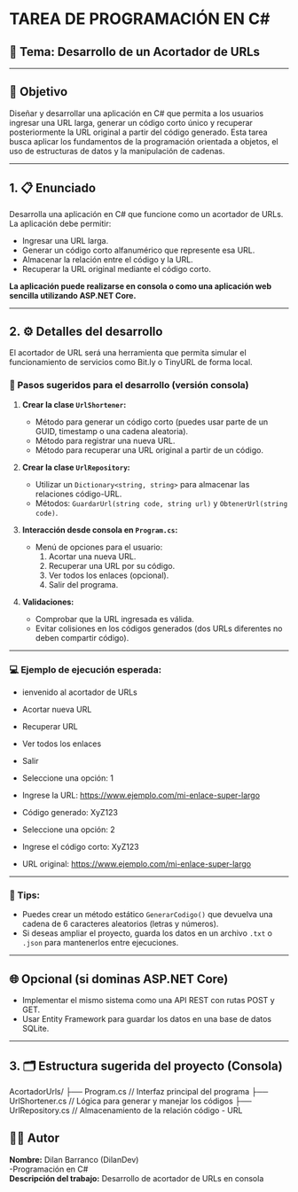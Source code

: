# TAREA DE PROGRAMACIÓN EN C#

## 🎯 Tema: Desarrollo de un Acortador de URLs

---

## 🧠 Objetivo

Diseñar y desarrollar una aplicación en C# que permita a los usuarios ingresar una URL larga, generar un código corto único y recuperar posteriormente la URL original a partir del código generado. Esta tarea busca aplicar los fundamentos de la programación orientada a objetos, el uso de estructuras de datos y la manipulación de cadenas.

---

## 1. 📋 Enunciado

Desarrolla una aplicación en C# que funcione como un acortador de URLs. La aplicación debe permitir:

- Ingresar una URL larga.
- Generar un código corto alfanumérico que represente esa URL.
- Almacenar la relación entre el código y la URL.
- Recuperar la URL original mediante el código corto.

**La aplicación puede realizarse en consola o como una aplicación web sencilla utilizando ASP.NET Core.**

---

## 2. ⚙️ Detalles del desarrollo

El acortador de URL será una herramienta que permita simular el funcionamiento de servicios como Bit.ly o TinyURL de forma local.

### 🧩 Pasos sugeridos para el desarrollo (versión consola)

1. **Crear la clase `UrlShortener`:**

   - Método para generar un código corto (puedes usar parte de un GUID, timestamp o una cadena aleatoria).
   - Método para registrar una nueva URL.
   - Método para recuperar una URL original a partir de un código.

2. **Crear la clase `UrlRepository`:**

   - Utilizar un `Dictionary<string, string>` para almacenar las relaciones código-URL.
   - Métodos: `GuardarUrl(string code, string url)` y `ObtenerUrl(string code)`.

3. **Interacción desde consola en `Program.cs`:**

   - Menú de opciones para el usuario:
     1. Acortar una nueva URL.
     2. Recuperar una URL por su código.
     3. Ver todos los enlaces (opcional).
     4. Salir del programa.

4. **Validaciones:**

   - Comprobar que la URL ingresada es válida.
   - Evitar colisiones en los códigos generados (dos URLs diferentes no deben compartir código).

---

### 💻 Ejemplo de ejecución esperada:

- ienvenido al acortador de URLs

- Acortar nueva URL

- Recuperar URL

- Ver todos los enlaces

- Salir
- Seleccione una opción: 1
- Ingrese la URL: https://www.ejemplo.com/mi-enlace-super-largo
- Código generado: XyZ123

- Seleccione una opción: 2
- Ingrese el código corto: XyZ123
- URL original: https://www.ejemplo.com/mi-enlace-super-largo

  
---

### 🧠 Tips:

- Puedes crear un método estático `GenerarCodigo()` que devuelva una cadena de 6 caracteres aleatorios (letras y números).
- Si deseas ampliar el proyecto, guarda los datos en un archivo `.txt` o `.json` para mantenerlos entre ejecuciones.

---

## 🌐 Opcional (si dominas ASP.NET Core)

- Implementar el mismo sistema como una API REST con rutas POST y GET.
- Usar Entity Framework para guardar los datos en una base de datos SQLite.

---

## 3. 🗂️ Estructura sugerida del proyecto (Consola)

AcortadorUrls/
├── Program.cs // Interfaz principal del programa
├── UrlShortener.cs // Lógica para generar y manejar los códigos
├── UrlRepository.cs // Almacenamiento de la relación código - URL


## 👨‍💻 Autor

**Nombre:** Dilan Barranco (DilanDev)  
-Programación en C#  
**Descripción del trabajo:** Desarrollo de acortador de URLs en consola  


